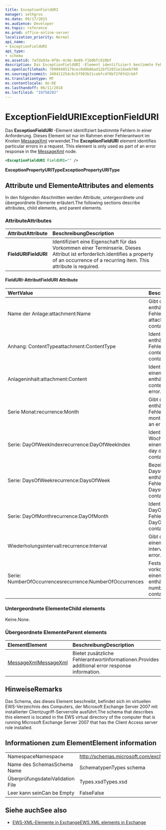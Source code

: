 ```yaml
---
title: ExceptionFieldURI
manager: sethgros
ms.date: 09/17/2015
ms.audience: Developer
ms.topic: reference
ms.prod: office-online-server
localization_priority: Normal
api_name:
- ExceptionFieldURI
api_type:
- schema
ms.assetid: 7afda93a-0f8c-4c9e-8e09-f1b0bfc928bf
description: Das ExceptionFieldURI -Element identifiziert bestimmte Fehlern in einer Anforderung. Dieses Element ist nur im Rahmen einer Fehlerantwort im Knoten MessageXml verwendet.
ms.openlocfilehash: 79909405179cec0d0b86ad12bf52031e1daeb790
ms.sourcegitcommit: 34041125dc8c5f993b21cebfc4f8b72f0fd2cb6f
ms.translationtype: MT
ms.contentlocale: de-DE
ms.lasthandoff: 06/11/2018
ms.locfileid: "19758292"
---
```

# <a name="exceptionfielduri"></a><span data-ttu-id="eb281-104">ExceptionFieldURI</span><span class="sxs-lookup"><span data-stu-id="eb281-104">ExceptionFieldURI</span></span>

<span data-ttu-id="eb281-p102">Das **ExceptionFieldURI** -Element identifiziert bestimmte Fehlern in einer Anforderung. Dieses Element ist nur im Rahmen einer Fehlerantwort im Knoten [MessageXml](messagexml.md) verwendet.</span><span class="sxs-lookup"><span data-stu-id="eb281-p102">The **ExceptionFieldURI** element identifies particular errors in a request. This element is only used as part of an error response in the [MessageXml](messagexml.md) node.</span></span> 
  
```xml
<ExceptionFieldURI FieldURI="" />
```

 <span data-ttu-id="eb281-107">**ExceptionPropertyURIType**</span><span class="sxs-lookup"><span data-stu-id="eb281-107">**ExceptionPropertyURIType**</span></span>
## <a name="attributes-and-elements"></a><span data-ttu-id="eb281-108">Attribute und Elemente</span><span class="sxs-lookup"><span data-stu-id="eb281-108">Attributes and elements</span></span>

<span data-ttu-id="eb281-109">In den folgenden Abschnitten werden Attribute, untergeordnete und übergeordnete Elemente erläutert.</span><span class="sxs-lookup"><span data-stu-id="eb281-109">The following sections describe attributes, child elements, and parent elements.</span></span>
  
### <a name="attributes"></a><span data-ttu-id="eb281-110">Attribute</span><span class="sxs-lookup"><span data-stu-id="eb281-110">Attributes</span></span>

|<span data-ttu-id="eb281-111">**Attribut**</span><span class="sxs-lookup"><span data-stu-id="eb281-111">**Attribute**</span></span>|<span data-ttu-id="eb281-112">**Beschreibung**</span><span class="sxs-lookup"><span data-stu-id="eb281-112">**Description**</span></span>|
|:-----|:-----|
|<span data-ttu-id="eb281-113">**FieldURI**</span><span class="sxs-lookup"><span data-stu-id="eb281-113">**FieldURI**</span></span> <br/> |<span data-ttu-id="eb281-p103">Identifiziert eine Eigenschaft für das Vorkommen einer Terminserie. Dieses Attribut ist erforderlich.</span><span class="sxs-lookup"><span data-stu-id="eb281-p103">Identifies a property of an occurrence of a recurring item. This attribute is required.</span></span>  <br/> |
   
#### <a name="fielduri-attribute"></a><span data-ttu-id="eb281-116">FieldURI-Attribut</span><span class="sxs-lookup"><span data-stu-id="eb281-116">FieldURI Attribute</span></span>

|<span data-ttu-id="eb281-117">**Wert**</span><span class="sxs-lookup"><span data-stu-id="eb281-117">**Value**</span></span>|<span data-ttu-id="eb281-118">**Beschreibung**</span><span class="sxs-lookup"><span data-stu-id="eb281-118">**Description**</span></span>|
|:-----|:-----|
|<span data-ttu-id="eb281-119">Name der Anlage:</span><span class="sxs-lookup"><span data-stu-id="eb281-119">attachment:Name</span></span>  <br/> |<span data-ttu-id="eb281-120">Gibt den Anlagennamen enthält einen Fehler.</span><span class="sxs-lookup"><span data-stu-id="eb281-120">Identifies the attachment name as containing an error.</span></span>  <br/> |
|<span data-ttu-id="eb281-121">Anhang: ContentType</span><span class="sxs-lookup"><span data-stu-id="eb281-121">attachment:ContentType</span></span>  <br/> |<span data-ttu-id="eb281-122">Identifiziert den Inhaltstyp enthält einen Fehler.</span><span class="sxs-lookup"><span data-stu-id="eb281-122">Identifies the content type as containing an error.</span></span>  <br/> |
|<span data-ttu-id="eb281-123">Anlageninhalt:</span><span class="sxs-lookup"><span data-stu-id="eb281-123">attachment:Content</span></span>  <br/> |<span data-ttu-id="eb281-124">Identifiziert den Inhalt, der einen Fehler enthält.</span><span class="sxs-lookup"><span data-stu-id="eb281-124">Identifies the content as containing an error.</span></span>  <br/> |
|<span data-ttu-id="eb281-125">Serie Monat:</span><span class="sxs-lookup"><span data-stu-id="eb281-125">recurrence:Month</span></span>  <br/> |<span data-ttu-id="eb281-126">Gibt das Feld Monat enthält einen Fehler.</span><span class="sxs-lookup"><span data-stu-id="eb281-126">Identifies the month field as containing an error.</span></span>  <br/> |
|<span data-ttu-id="eb281-127">Serie: DayOfWeekIndex</span><span class="sxs-lookup"><span data-stu-id="eb281-127">recurrence:DayOfWeekIndex</span></span>  <br/> |<span data-ttu-id="eb281-128">Identifiziert den Tag der Wochentagindex enthält einen Fehler.</span><span class="sxs-lookup"><span data-stu-id="eb281-128">Identifies the day of week index as containing an error.</span></span>  <br/> |
|<span data-ttu-id="eb281-129">Serie: DaysOfWeek</span><span class="sxs-lookup"><span data-stu-id="eb281-129">recurrence:DaysOfWeek</span></span>  <br/> |<span data-ttu-id="eb281-130">Bezeichnet die DaysOfWeek-Eigenschaft enthält einen Fehler.</span><span class="sxs-lookup"><span data-stu-id="eb281-130">Identifies the DaysOfWeek property as containing an error.</span></span>  <br/> |
|<span data-ttu-id="eb281-131">Serie: DayOfMonth</span><span class="sxs-lookup"><span data-stu-id="eb281-131">recurrence:DayOfMonth</span></span>  <br/> |<span data-ttu-id="eb281-132">Identifiziert die DayOfMonth enthält einen Fehler.</span><span class="sxs-lookup"><span data-stu-id="eb281-132">Identifies the DayOfMonth as containing an error.</span></span>  <br/> |
|<span data-ttu-id="eb281-133">Wiederholungsintervall:</span><span class="sxs-lookup"><span data-stu-id="eb281-133">recurrence:Interval</span></span>  <br/> |<span data-ttu-id="eb281-134">Gibt das Intervall enthält einen Fehler.</span><span class="sxs-lookup"><span data-stu-id="eb281-134">Identifies the interval as containing an error.</span></span>  <br/> |
|<span data-ttu-id="eb281-135">Serie: NumberOfOccurrences</span><span class="sxs-lookup"><span data-stu-id="eb281-135">recurrence:NumberOfOccurrences</span></span>  <br/> |<span data-ttu-id="eb281-136">Feststellen der Anzahl von vorkommen, dass Sie einen Fehler enthält.</span><span class="sxs-lookup"><span data-stu-id="eb281-136">Identifies the number of occurrences as containing an error.</span></span>  <br/> |
   
### <a name="child-elements"></a><span data-ttu-id="eb281-137">Untergeordnete Elemente</span><span class="sxs-lookup"><span data-stu-id="eb281-137">Child elements</span></span>

<span data-ttu-id="eb281-138">Keine.</span><span class="sxs-lookup"><span data-stu-id="eb281-138">None.</span></span>
  
### <a name="parent-elements"></a><span data-ttu-id="eb281-139">Übergeordnete Elemente</span><span class="sxs-lookup"><span data-stu-id="eb281-139">Parent elements</span></span>

|<span data-ttu-id="eb281-140">**Element**</span><span class="sxs-lookup"><span data-stu-id="eb281-140">**Element**</span></span>|<span data-ttu-id="eb281-141">**Beschreibung**</span><span class="sxs-lookup"><span data-stu-id="eb281-141">**Description**</span></span>|
|:-----|:-----|
|[<span data-ttu-id="eb281-142">MessageXml</span><span class="sxs-lookup"><span data-stu-id="eb281-142">MessageXml</span></span>](messagexml.md) <br/> |<span data-ttu-id="eb281-143">Bietet zusätzliche Fehlerantwortinformationen.</span><span class="sxs-lookup"><span data-stu-id="eb281-143">Provides additional error response information.</span></span>  <br/> |
   
## <a name="remarks"></a><span data-ttu-id="eb281-144">Hinweise</span><span class="sxs-lookup"><span data-stu-id="eb281-144">Remarks</span></span>

<span data-ttu-id="eb281-145">Das Schema, das dieses Element beschreibt, befindet sich im virtuellen EWS-Verzeichnis des Computers, der Microsoft Exchange Server 2007 mit installierter Clientzugriff-Serverrolle ausführt.</span><span class="sxs-lookup"><span data-stu-id="eb281-145">The schema that describes this element is located in the EWS virtual directory of the computer that is running Microsoft Exchange Server 2007 that has the Client Access server role installed.</span></span>
  
## <a name="element-information"></a><span data-ttu-id="eb281-146">Informationen zum Element</span><span class="sxs-lookup"><span data-stu-id="eb281-146">Element information</span></span>

|||
|:-----|:-----|
|<span data-ttu-id="eb281-147">Namespace</span><span class="sxs-lookup"><span data-stu-id="eb281-147">Namespace</span></span>  <br/> |http://schemas.microsoft.com/exchange/services/2006/types  <br/> |
|<span data-ttu-id="eb281-148">Name des Schemas</span><span class="sxs-lookup"><span data-stu-id="eb281-148">Schema Name</span></span>  <br/> |<span data-ttu-id="eb281-149">Schematypen</span><span class="sxs-lookup"><span data-stu-id="eb281-149">Types schema</span></span>  <br/> |
|<span data-ttu-id="eb281-150">Überprüfungsdatei</span><span class="sxs-lookup"><span data-stu-id="eb281-150">Validation File</span></span>  <br/> |<span data-ttu-id="eb281-151">Types.xsd</span><span class="sxs-lookup"><span data-stu-id="eb281-151">Types.xsd</span></span>  <br/> |
|<span data-ttu-id="eb281-152">Leer kann sein</span><span class="sxs-lookup"><span data-stu-id="eb281-152">Can be Empty</span></span>  <br/> |<span data-ttu-id="eb281-153">False</span><span class="sxs-lookup"><span data-stu-id="eb281-153">False</span></span>  <br/> |
   
## <a name="see-also"></a><span data-ttu-id="eb281-154">Siehe auch</span><span class="sxs-lookup"><span data-stu-id="eb281-154">See also</span></span>



- [<span data-ttu-id="eb281-155">EWS-XML-Elemente in Exchange</span><span class="sxs-lookup"><span data-stu-id="eb281-155">EWS XML elements in Exchange</span></span>](ews-xml-elements-in-exchange.md)

